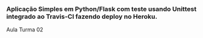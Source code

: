 ### Aplicação Simples em  Python/Flask com teste usando Unittest integrado ao Travis-CI fazendo deploy no Heroku.
Aula Turma 02
